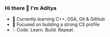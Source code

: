 ### Hi there 👋 I'm Aditya  
- 🔭 Currently learning C++, DSA, Git & GitHub  
- 🎯 Focused on building a strong CS profile  
- 💡 Code. Learn. Build. Repeat.
